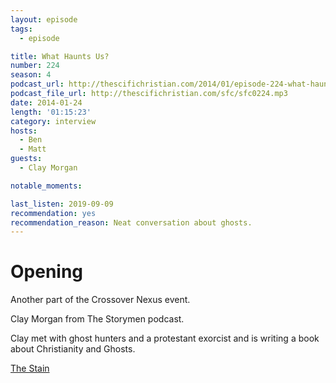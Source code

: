```yaml
---
layout: episode
tags:
  - episode

title: What Haunts Us?
number: 224
season: 4
podcast_url: http://thescifichristian.com/2014/01/episode-224-what-haunts-us/
podcast_file_url: http://thescifichristian.com/sfc/sfc0224.mp3
date: 2014-01-24
length: '01:15:23'
category: interview
hosts:
  - Ben
  - Matt
guests:
  - Clay Morgan

notable_moments:

last_listen: 2019-09-09
recommendation: yes
recommendation_reason: Neat conversation about ghosts. 
---
```

# Opening
Another part of the Crossover Nexus event. 

Clay Morgan from The Storymen podcast. 

Clay met with ghost hunters and a protestant exorcist and is writing a book about Christianity and Ghosts. 

[The Stain](https://pictorial.jezebel.com/the-mystery-of-the-ghostly-stain-in-the-attic-of-the-at-1762714504) 
